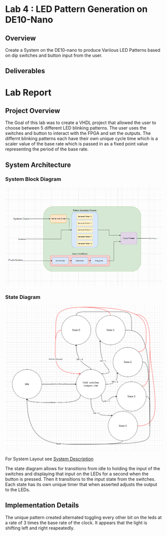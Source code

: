 # Lab 4 : LED Pattern Generation on DE10-Nano

## Overview 
Create a System on the DE10-nano to produce Variious LED Patterns based on dip switches and button input from the user. 

## Deliverables





# Lab Report

## Project Overview
The Goal of this lab was to create a VHDL project that allowed the user to choose between 5 different LED blinking patterns. The user uses the switches and button to interact with the FPGA and set the outputs. The differnt blinking patterns each have their own unique cycle time which is a scaler value of the base rate which is passed in as a fixed point value representing the period of the base rate. 

## System Architecture 

### System Block Diagram
![Lab-4 System Block Diagram](./assets/Lab_4_System_Block_diagram.png)
### State Diagram
![Lab-4 State Diagram](./assets/Lab_4_State_Diagram.png)

 For System Layout see [System Description](./assets/led_patterns.html)

 The state diagram allows for transitions from idle to holding the input of the switches and displaying that input on the LEDs for a second when the button is pressed. Then it transitions to the input state from the switches. Each state has its own unique timer that when asserted adjusts the output to the LEDs.

 ## Implementation Details
 The unique pattern created alternated toggling every other bit on the leds at a rate of 3 times the base rate of the clock. It appears that the light is shifting left and right reapeatedly. 
